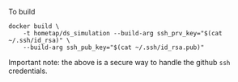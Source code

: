 To build 

```
docker build \
    -t hometap/ds_simulation --build-arg ssh_prv_key="$(cat ~/.ssh/id_rsa)" \
    --build-arg ssh_pub_key="$(cat ~/.ssh/id_rsa.pub)"
```

Important note: the above is a secure way to handle the github `ssh` credentials.